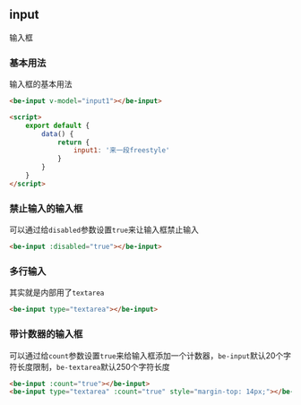 ## input

输入框

### 基本用法

输入框的基本用法

``` html
<be-input v-model="input1"></be-input>

<script>
	export default {
		data() {
			return {
				input1: '来一段freestyle'
			}
		}
	}
</script>
```

### 禁止输入的输入框

可以通过给`disabled`参数设置`true`来让输入框禁止输入

``` html
<be-input :disabled="true"></be-input>
```

### 多行输入

其实就是内部用了`textarea`

``` html
<be-input type="textarea"></be-input>
```

### 带计数器的输入框

可以通过给`count`参数设置`true`来给输入框添加一个计数器，`be-input`默认20个字符长度限制，`be-textarea`默认250个字符长度

``` html
<be-input :count="true"></be-input>
<be-input type="textarea" :count="true" style="margin-top: 14px;"></be-input>
```